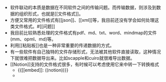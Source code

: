- 软件联动的本质是数据在不同软件之间的传输问题。而传输数据，则涉及到数据的组织形式，也就是[[文件格式]]。
- 方便又常用的文件格式有[[json]]、[[xml]]等，我目前还没有学会如何处理这类文件格式。#[[问题]]
- 我目前比较熟悉处理的文件格式有pdf、md、txt、word、mindmap的文件(mm、opml、md)等。
- 利用[[粘贴板]]也是一种非常重要的传递数据的方式。
- 有一些软件有自己独特的文件存储形式，无法被其他软件直接读取，这种情况下就很难把数据导出来。比如scapple和cuiro就很难导出数据。
- [[Notion]]支持的文件格式很多，有时候可以考虑使用它来中转一下转换格式
    - {{[[embed]]: ((notion))}}
    - 
